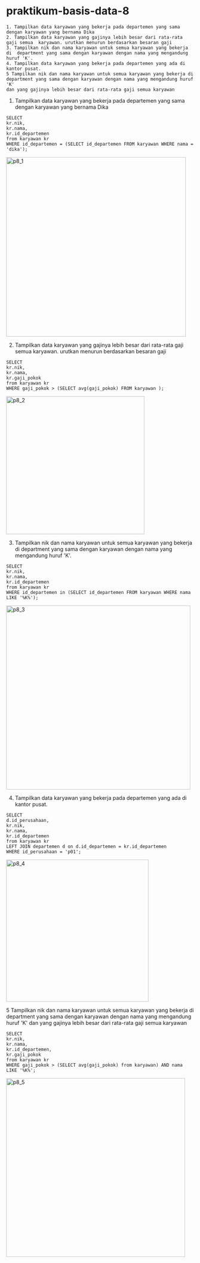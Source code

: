 # praktikum-basis-data-8
```
1. Tampilkan data karyawan yang bekerja pada departemen yang sama dengan karyawan yang bernama Dika
2. Tampilkan data karyawan yang gajinya lebih besar dari rata-rata gaji semua  karyawan. urutkan menurun berdasarkan besaran gaji
3. Tampilkan nik dan nama karyawan untuk semua karyawan yang bekerja di  department yang sama dengan karyawan dengan nama yang mengandung  huruf 'K'.
4. Tampilkan data karyawan yang bekerja pada departemen yang ada di  kantor pusat.
5 Tampilkan nik dan nama karyawan untuk semua karyawan yang bekerja di department yang sama dengan karyawan dengan nama yang mengandung huruf 'K'
dan yang gajinya lebih besar dari rata-rata gaji semua karyawan
```

1. Tampilkan data karyawan yang bekerja pada departemen yang sama dengan karyawan yang bernama Dika
```
SELECT 
kr.nik,
kr.nama,
kr.id_departemen
from karyawan kr
WHERE id_departemen = (SELECT id_departemen FROM karyawan WHERE nama = 'dika');
```

<img width="481" alt="p8_1" src="https://github.com/DimasF3009/praktikum-basis-data-8/assets/115356128/12c9605d-4395-485b-adc9-00b153f8b165">


2. Tampilkan data karyawan yang gajinya lebih besar dari rata-rata gaji semua  karyawan. urutkan menurun berdasarkan besaran gaji
```
SELECT 
kr.nik,
kr.nama,
kr.gaji_pokok
from karyawan kr
WHERE gaji_pokok > (SELECT avg(gaji_pokok) FROM karyawan );
```

<img width="370" alt="p8_2" src="https://github.com/DimasF3009/praktikum-basis-data-8/assets/115356128/08b3c825-6d72-4634-8a23-9224ea197348">


3. Tampilkan nik dan nama karyawan untuk semua karyawan yang bekerja di  department yang sama dengan karyawan dengan nama yang mengandung  huruf 'K'.
```
SELECT 
kr.nik,
kr.nama,
kr.id_departemen
from karyawan kr
WHERE id_departemen in (SELECT id_departemen FROM karyawan WHERE nama LIKE '%K%');
```

<img width="493" alt="p8_3" src="https://github.com/DimasF3009/praktikum-basis-data-8/assets/115356128/c0abf2b8-43a7-4add-a4e5-c7ff97965afc">


4. Tampilkan data karyawan yang bekerja pada departemen yang ada di  kantor pusat.
```
SELECT 
d.id_perusahaan,
kr.nik,
kr.nama,
kr.id_departemen
from karyawan kr
LEFT JOIN departemen d on d.id_departemen = kr.id_departemen
WHERE id_perusahaan = 'p01';
```

<img width="381" alt="p8_4" src="https://github.com/DimasF3009/praktikum-basis-data-8/assets/115356128/22eb6870-bf03-40fd-a858-9e7c713e6a3b">


5 Tampilkan nik dan nama karyawan untuk semua karyawan yang bekerja di department yang sama dengan karyawan dengan nama yang mengandung huruf 'K'
dan yang gajinya lebih besar dari rata-rata gaji semua karyawan
```
SELECT 
kr.nik,
kr.nama,
kr.id_departemen,
kr.gaji_pokok
from karyawan kr
WHERE gaji_pokok > (SELECT avg(gaji_pokok) from karyawan) AND nama LIKE '%K%';
```

<img width="479" alt="p8_5" src="https://github.com/DimasF3009/praktikum-basis-data-8/assets/115356128/db02ec4f-e674-43a4-8cdc-342ccf33eed7">
